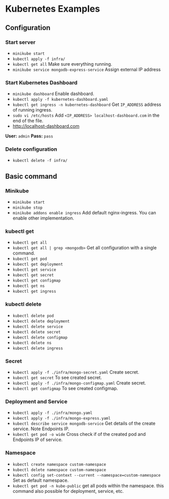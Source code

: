# Kubernetes Examples

## Configuration

### Start server

- `minikube start`
- `kubectl apply -f infra/`
- `kubectl get all` Make sure everything running.
- `minikube service mongodb-express-service` Assign external IP address

### Start Kubernetes Dashboard

- `minikube dashboard` Enable dashboard.
- `kubectl apply -f kubernetes-dashboard.yaml`
- `kubectl get ingress -n kubernetes-dashboard` Get `IP_ADDRESS` address of running ingress.
- `sudo vi /etc/hosts` Add `<IP_ADDRESS> localhost-dashboard.com` in the end of the file.
- http://localhost-dashboard.com

**User:** `admin` **Pass:** `pass`

### Delete configuration

- `kubectl delete -f infra/`

## Basic command

### Minikube

- `minikube start`
- `minikube stop`
- `minikube addons enable ingress` Add default nginx-ingress. You can enable other implementation.

### kubectl get

- `kubectl get all`
- `kubectl get all | grep <mongodb>` Get all configuration with a single command.
- `kubectl get pod`
- `kubectl get deployment`
- `kubectl get service`
- `kubectl get secret`
- `kubectl get configmap`
- `kubectl get ns`
- `kubectl get ingress`

### kubectl delete

- `kubectl delete pod`
- `kubectl delete deployment`
- `kubectl delete service`
- `kubectl delete secret`
- `kubectl delete configmap`
- `kubectl delete ns`
- `kubectl delete ingress`

### Secret

- `kubectl apply -f ./infra/mongo-secret.yaml` Create secret.
- `kubectl get secret` To see created secret.
- `kubectl apply -f ./infra/mongo-configmap.yaml` Create secret.
- `kubectl get configmap` To see created configmap.

### Deployment and Service

- `kubectl apply -f ./infra/mongo.yaml`
- `kubectl apply -f ./infra/mongo-express.yaml`
- `kubectl describe service mongodb-service` Get details of the create service. Note Endpoints IP.
- `kubectl get pod -o wide` Cross check if of the created pod and Endpoints IP of service.

### Namespace

- `kubectl create namespace custom-namespace`
- `kubectl delete namespace custom-namespace`
- `kubectl config set-context --current --namespace=custom-namespace` Set as default namespace.
- `kubectl get pod -n kube-public` get all pods within the namespace. this command also possible for deployment, service, etc.
